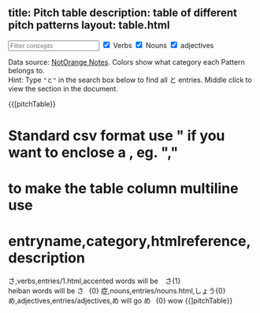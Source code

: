 title: Pitch table
description: table of different pitch patterns
layout: table.html
---

<form id="bloatbox" style="display: block;">
	<input type="text" id="narrow" placeholder="Filter concepts">
	<span class="option_container"><input type="checkbox" checked id="verbs" value="0"> <span class="option_caption" >Verbs</span></span>
	<span class="option_container"><input type="checkbox" checked id="nouns" value="0"> <span class="option_caption" >Nouns</span></span>
	<span class="option_container"><input type="checkbox" checked id="adjectives" value="0"> <span class="option_caption" >adjectives</span></span>
</form>


<p>Data source: <a href="NotOrange">NotOrange Notes</a>. Colors show what category each Pattern belongs to.<br><span id="js_hint" style="display: inline;"> Hint: Type <code>"と"</code> in the search box below to find all と entries. Middle click to view the section in the document.</span></p>

{{[pitchTable}}
# Standard csv format  use " if you want to enclose a , eg. ","
# to make the table column multiline use <br>
# entryname,category,htmlreference,description
さ,verbs,entries/1.html,accented words will be ⠀さ{1} <br> heiban words will be さ⠀{0}
症,nouns,entries/nouns.html,しょう{0}
め,adjectives,entries/adjectives,め will go め⠀{0} wow
{{]pitchTable}}

